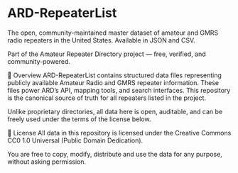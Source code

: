 # ARD-RepeaterList
The open, community-maintained master dataset of amateur and GMRS radio repeaters in the United States. Available in JSON and CSV.

Part of the Amateur Repeater Directory project — free, verified, and community-powered.

📘 Overview
ARD-RepeaterList contains structured data files representing publicly available Amateur Radio and GMRS repeater information. These files power ARD’s API, mapping tools, and search interfaces. This repository is the canonical source of truth for all repeaters listed in the project.

Unlike proprietary directories, all data here is open, auditable, and can be freely used under the terms of the license below.

📜 License
All data in this repository is licensed under the Creative Commons CC0 1.0 Universal (Public Domain Dedication).

You are free to copy, modify, distribute and use the data for any purpose, without asking permission.


